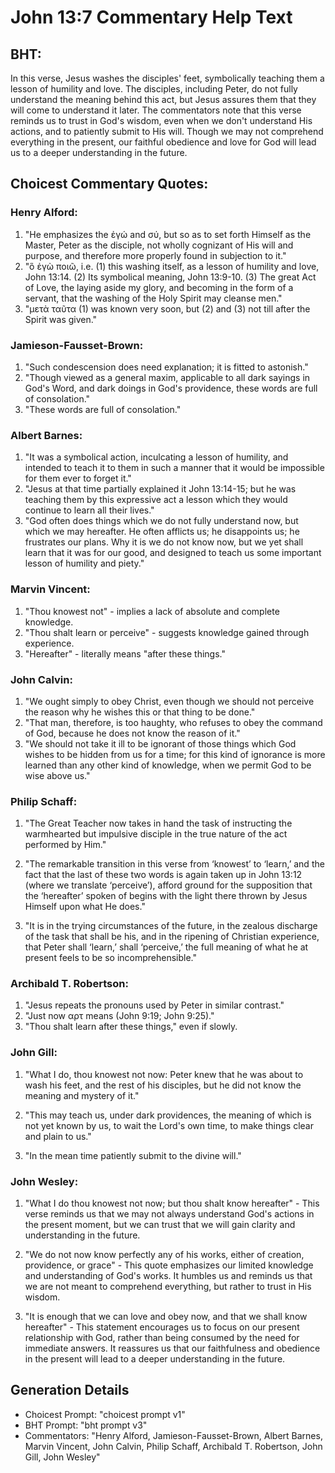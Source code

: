# John 13:7 Commentary Help Text

## BHT:
In this verse, Jesus washes the disciples' feet, symbolically teaching them a lesson of humility and love. The disciples, including Peter, do not fully understand the meaning behind this act, but Jesus assures them that they will come to understand it later. The commentators note that this verse reminds us to trust in God's wisdom, even when we don't understand His actions, and to patiently submit to His will. Though we may not comprehend everything in the present, our faithful obedience and love for God will lead us to a deeper understanding in the future.

## Choicest Commentary Quotes:
### Henry Alford:
1. "He emphasizes the ἐγώ and σύ, but so as to set forth Himself as the Master, Peter as the disciple, not wholly cognizant of His will and purpose, and therefore more properly found in subjection to it."
2. "ὃ ἐγὼ ποιῶ, i.e. (1) this washing itself, as a lesson of humility and love, John 13:14. (2) Its symbolical meaning, John 13:9-10. (3) The great Act of Love, the laying aside my glory, and becoming in the form of a servant, that the washing of the Holy Spirit may cleanse men."
3. "μετὰ ταῦτα (1) was known very soon, but (2) and (3) not till after the Spirit was given."

### Jamieson-Fausset-Brown:
1. "Such condescension does need explanation; it is fitted to astonish."
2. "Though viewed as a general maxim, applicable to all dark sayings in God's Word, and dark doings in God's providence, these words are full of consolation."
3. "These words are full of consolation."

### Albert Barnes:
1. "It was a symbolical action, inculcating a lesson of humility, and intended to teach it to them in such a manner that it would be impossible for them ever to forget it."
2. "Jesus at that time partially explained it John 13:14-15; but he was teaching them by this expressive act a lesson which they would continue to learn all their lives."
3. "God often does things which we do not fully understand now, but which we may hereafter. He often afflicts us; he disappoints us; he frustrates our plans. Why it is we do not know now, but we yet shall learn that it was for our good, and designed to teach us some important lesson of humility and piety."

### Marvin Vincent:
1. "Thou knowest not" - implies a lack of absolute and complete knowledge.
2. "Thou shalt learn or perceive" - suggests knowledge gained through experience.
3. "Hereafter" - literally means "after these things."

### John Calvin:
1. "We ought simply to obey Christ, even though we should not perceive the reason why he wishes this or that thing to be done."
2. "That man, therefore, is too haughty, who refuses to obey the command of God, because he does not know the reason of it."
3. "We should not take it ill to be ignorant of those things which God wishes to be hidden from us for a time; for this kind of ignorance is more learned than any other kind of knowledge, when we permit God to be wise above us."

### Philip Schaff:
1. "The Great Teacher now takes in hand the task of instructing the warmhearted but impulsive disciple in the true nature of the act performed by Him." 

2. "The remarkable transition in this verse from ‘knowest’ to ‘learn,’ and the fact that the last of these two words is again taken up in John 13:12 (where we translate ‘perceive’), afford ground for the supposition that the ‘hereafter’ spoken of begins with the light there thrown by Jesus Himself upon what He does." 

3. "It is in the trying circumstances of the future, in the zealous discharge of the task that shall be his, and in the ripening of Christian experience, that Peter shall ‘learn,’ shall ‘perceive,’ the full meaning of what he at present feels to be so incomprehensible."

### Archibald T. Robertson:
1. "Jesus repeats the pronouns used by Peter in similar contrast."
2. "Just now αρτ means (John 9:19; John 9:25)."
3. "Thou shalt learn after these things," even if slowly.

### John Gill:
1. "What I do, thou knowest not now: Peter knew that he was about to wash his feet, and the rest of his disciples, but he did not know the meaning and mystery of it." 

2. "This may teach us, under dark providences, the meaning of which is not yet known by us, to wait the Lord's own time, to make things clear and plain to us."

3. "In the mean time patiently submit to the divine will."

### John Wesley:
1. "What I do thou knowest not now; but thou shalt know hereafter" - This verse reminds us that we may not always understand God's actions in the present moment, but we can trust that we will gain clarity and understanding in the future.

2. "We do not now know perfectly any of his works, either of creation, providence, or grace" - This quote emphasizes our limited knowledge and understanding of God's works. It humbles us and reminds us that we are not meant to comprehend everything, but rather to trust in His wisdom.

3. "It is enough that we can love and obey now, and that we shall know hereafter" - This statement encourages us to focus on our present relationship with God, rather than being consumed by the need for immediate answers. It reassures us that our faithfulness and obedience in the present will lead to a deeper understanding in the future.


## Generation Details
- Choicest Prompt: "choicest prompt v1"
- BHT Prompt: "bht prompt v3"
- Commentators: "Henry Alford, Jamieson-Fausset-Brown, Albert Barnes, Marvin Vincent, John Calvin, Philip Schaff, Archibald T. Robertson, John Gill, John Wesley"
